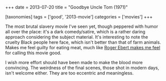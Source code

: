 +++
date = 2013-07-20
title = "Goodbye Uncle Tom (1971)"

[taxonomies]
tags = ['good', '2013-movie']
categories = ['movies']
+++

The most brutal slavery movie I\'ve seen yet, though peppered with humor
all over the place: it\'s a dark comedy/satire, which is a rather daring
approach considering the subject material. It\'s interesting to note the
cruelty Black people here face, which isn\'t better than that of farm
animals. Makes me feel guilty for eating meat, much like [Roger Ebert
makes me feel] for calling this movie good.

I wish more effort should have been made to make the blood more
convincing. The weirdness of the final scenes, those shot in modern
days, isn\'t welcome either. They are too eccentric and meaningless.

  [Roger Ebert makes me feel]: http://www.rogerebert.com/reviews/farewell-uncle-tom-1972
